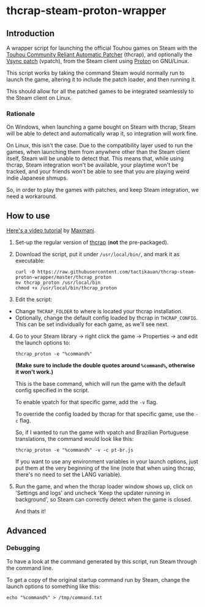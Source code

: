 # thcrap-steam-proton-wrapper
## Introduction
A wrapper script for launching the official Touhou games on Steam with the [Touhou Community Reliant Automatic Patcher](https://www.thpatch.net/) (thcrap), and optionally the [Vsync patch](https://en.touhouwiki.net/wiki/Game_Tools_and_Modifications#Vsync_Patches) (vpatch), from the Steam client using [Proton](<https://en.wikipedia.org/wiki/Proton_(software)>) on GNU/Linux.

This script works by taking the command Steam would normally run to launch the game, altering it to include the patch loader, and then running it.

This should allow for all the patched games to be integrated seamlessly to the Steam client on Linux.

### Rationale

On Windows, when launching a game bought on Steam with thcrap, Steam will be able to detect and automatically wrap it, so integration will work fine.

On Linux, this isn't the case. Due to the compatibility layer used to run the games, when launching them from anywhere other than the Steam client itself, Steam will be unable to detect that. This means that, while using thcrap, Steam integration won't be available, your playtime won't be tracked, and your friends won't be able to see that you are playing weird indie Japanese shmups.

So, in order to play the games with patches, and keep Steam integration, we need a workaround.

## How to use
[Here's a video tutorial](https://www.youtube.com/watch?v=gyC_EWNWqPc) by [Maxmani](https://www.youtube.com/c/Maxmani).
1. Set-up the regular version of [thcrap](https://www.thpatch.net/wiki/Touhou_Patch_Center:Download) (**not** the pre-packaged).
2. Download the script, put it under `/usr/local/bin/`, and mark it as executable:

       curl -O https://raw.githubusercontent.com/tactikauan/thcrap-steam-proton-wrapper/master/thcrap_proton
       mv thcrap_proton /usr/local/bin
       chmod +x /usr/local/bin/thcrap_proton

3. Edit the script:
- Change `THCRAP_FOLDER` to where is located your thcrap installation.
- Optionally, change the default config loaded by thcrap in `THCRAP_CONFIG`. This can be set individually for each game, as we'll see next.

4. Go to your Steam library -> right click the game -> Properties -> and edit the launch options to:

       thcrap_proton -e "%command%"

   **(Make sure to include the double quotes around ```%command%```, otherwise it won't work.)**

   This is the base command, which will run the game with the default config specified in the script.

   To enable vpatch for that specific game, add the `-v` flag.

   To override the config loaded by thcrap for that specific game, use the `-c` flag.
   
   So, if I wanted to run the game with vpatch and Brazilian Portuguese translations, the command would look like this:
       
       thcrap_proton -e "%command%" -v -c pt-br.js

   If you want to use any environment variables in your launch options, just put them at the very beginning of the line (note that when using thcrap, there's no need to set the LANG variable).

5. Run the game, and when the thcrap loader window shows up, click on 'Settings and logs' and uncheck 'Keep the updater running in background', so Steam can correctly detect when the game is closed.

   And thats it!

## Advanced
### Debugging
To have a look at the command generated by this script, run Steam through the command line.

To get a copy of the original startup command run by Steam, change the launch options to something like this:

    echo "%command%" > /tmp/command.txt

